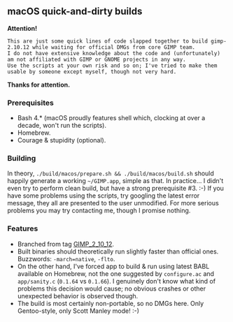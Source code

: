 ## macOS quick-and-dirty builds

**Attention!**

```
This are just some quick lines of code slapped together to build gimp-2.10.12 while waiting for official DMGs from core GIMP team.
I do not have extensive knowledge about the code and (unfortunately) am not affiliated with GIMP or GNOME projects in any way.
Use the scripts at your own risk and so on; I've tried to make them usable by someone except myself, though not very hard.
```

**Thanks for attention.**

### Prerequisites

* Bash 4.* (macOS proudly features shell which, clocking at over a decade, won't run the scripts).
* Homebrew.
* Courage & stupidity (optional).

### Building

In theory, `./build/macos/prepare.sh && ./build/macos/build.sh` should happily generate a working `~/GIMP.app`, simple as that.
In practice… I didn't even try to perform clean build, but have a strong prerequisite #3. :-)
If you have some problems using the scripts, try googling the latest error message, they all are presented to the user unmodified.
For more serious problems you may try contacting me, though I promise nothing.

### Features

* Branched from tag [GIMP_2_10_12](https://github.com/GNOME/gimp/releases/tag/GIMP_2_10_12).
* Built binaries should theoretically run slightly faster than official ones. Buzzwords: `-march=native`, `-flto`.
* On the other hand, I've forced app to build & run using latest BABL available on Homebrew, not the one suggested by `configure.ac` and `app/sanity.c` (`0.1.64` vs `0.1.66`).
  I genuinely don't know what kind of problems this decision would cause; no obvious crashes or other unexpected behavior is observed though.
* The build is most certainly non-portable, so no DMGs here. Only Gentoo-style, only Scott Manley mode! :-)
